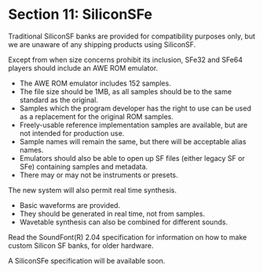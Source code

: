 # Section 11: SiliconSFe

Traditional SiliconSF banks are provided for compatibility purposes only, but we are unaware of any shipping products using SiliconSF.

Except from when size concerns prohibit its inclusion, SFe32 and SFe64 players should include an AWE ROM emulator.

- The AWE ROM emulator includes 152 samples.
- The file size should be 1MB, as all samples should be to the same standard as the original.
- Samples which the program developer has the right to use can be used as a replacement for the original ROM samples.
- Freely-usable reference implementation samples are available, but are not intended for production use.
- Sample names will remain the same, but there will be acceptable alias names.
- Emulators should also be able to open up SF files (either legacy SF or SFe) containing samples and metadata.
- There may or may not be instruments or presets.

The new system will also permit real time synthesis.

- Basic waveforms are provided.
- They should be generated in real time, not from samples.
- Wavetable synthesis can also be combined for different sounds.

Read the SoundFont(R) 2.04 specification for information on how to make custom Silicon SF banks, for older hardware.

A SiliconSFe specification will be available soon.